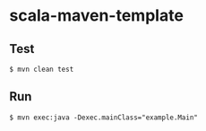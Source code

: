 scala-maven-template
====================


## Test

```
$ mvn clean test
```

## Run

```
$ mvn exec:java -Dexec.mainClass="example.Main"
```
